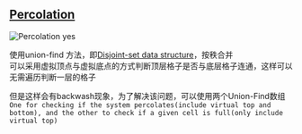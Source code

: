 [Percolation](http://coursera.cs.princeton.edu/algs4/assignments/percolation.html)
---
 ![Percolation yes](https://github.com/genghe123/Algorithms-Fouth-Edition/tree/master/Coursera/Percolation/src/description.jpg)  
 
 使用union-find 方法，即[Disjoint-set data structure](https://en.wikipedia.org/wiki/Disjoint-set_data_structure)，按秩合并  
 可以采用虚拟顶点与虚拟底点的方式判断顶层格子是否与底层格子连通，这样可以无需遍历判断一层的格子
 
 但是这样会有backwash现象，为了解决该问题，可以使用两个Union-Find数组  
 `One for checking if the system percolates(include virtual top and bottom), and the other to check if a given cell is full(only include virtual top)`